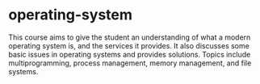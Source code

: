# operating-system
This course aims to give the student an understanding of what a modern operating system is, and the services it provides. It also discusses some basic issues in operating systems and provides solutions. Topics include multiprogramming, process management, memory management, and file systems.

